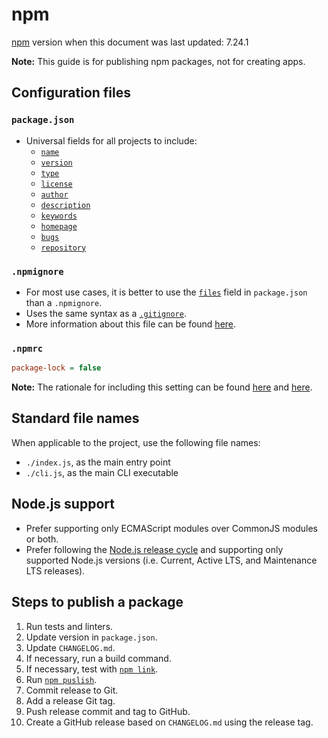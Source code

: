 # npm

[npm](https://docs.npmjs.com) version when this document was last updated: 7.24.1

**Note:** This guide is for publishing npm packages, not for creating apps.

## Configuration files

### `package.json`

- Universal fields for all projects to include:
  - [`name`](https://docs.npmjs.com/cli/v7/configuring-npm/package-json#name)
  - [`version`](https://docs.npmjs.com/cli/v7/configuring-npm/package-json#version)
  - [`type`](https://nodejs.org/api/packages.html#packages_package_json_and_file_extensions)
  - [`license`](https://docs.npmjs.com/cli/v7/configuring-npm/package-json#license)
  - [`author`](https://docs.npmjs.com/cli/v7/configuring-npm/package-json#people-fields-author-contributors)
  - [`description`](https://docs.npmjs.com/cli/v7/configuring-npm/package-json#description-1)
  - [`keywords`](https://docs.npmjs.com/cli/v7/configuring-npm/package-json#keywords)
  - [`homepage`](https://docs.npmjs.com/cli/v7/configuring-npm/package-json#homepage)
  - [`bugs`](https://docs.npmjs.com/cli/v7/configuring-npm/package-json#bugs)
  - [`repository`](https://docs.npmjs.com/cli/v7/configuring-npm/package-json#repository)

### `.npmignore`

- For most use cases, it is better to use the [`files`](https://docs.npmjs.com/cli/v7/configuring-npm/package-json#files) field in `package.json` than a `.npmignore`.
- Uses the same syntax as a [`.gitignore`](../git.md#gitignore).
- More information about this file can be found [here](https://docs.npmjs.com/cli/v7/using-npm/developers#keeping-files-out-of-your-package).

### `.npmrc`

```ini
package-lock = false
```

**Note:** The rationale for including this setting can be found [here](https://github.com/eslint/eslint#why-doesnt-eslint-lock-dependency-versions) and [here](https://www.twilio.com/blog/lockfiles-nodejs).

## Standard file names

When applicable to the project, use the following file names:

- `./index.js`, as the main entry point
- `./cli.js`, as the main CLI executable

## Node.js support

- Prefer supporting only ECMAScript modules over CommonJS modules or both.
- Prefer following the [Node.js release cycle](https://nodejs.org/en/about/releases) and supporting only supported Node.js versions (i.e. Current, Active LTS, and Maintenance LTS releases).

## Steps to publish a package

1. Run tests and linters.
2. Update version in `package.json`.
3. Update `CHANGELOG.md`.
4. If necessary, run a build command.
5. If necessary, test with [`npm link`](https://docs.npmjs.com/cli/v7/commands/npm-link).
6. Run [`npm puslish`](https://docs.npmjs.com/cli/v7/commands/npm-publish).
7. Commit release to Git.
8. Add a release Git tag.
9. Push release commit and tag to GitHub.
10. Create a GitHub release based on `CHANGELOG.md` using the release tag.
